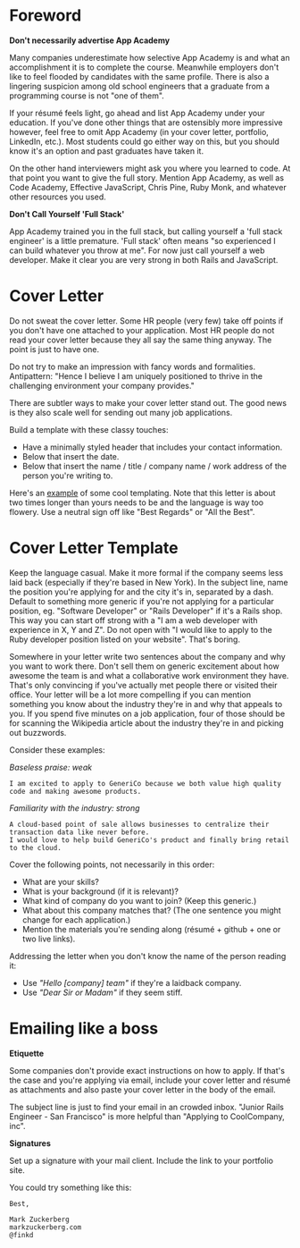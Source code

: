 # Foreword

**Don't necessarily advertise App Academy**

Many companies underestimate how selective App Academy is and what an accomplishment it is to complete the course. Meanwhile employers don't like to feel flooded by candidates with the same profile. There is also a lingering suspicion among old school engineers that a graduate from a programming course is not "one of them".

If your résumé feels light, go ahead and list App Academy under your education. If you've done other things that are ostensibly more impressive however, feel free to omit App Academy (in your cover letter, portfolio, LinkedIn, etc.). Most students could go either way on this, but you should know it's an option and past graduates have taken it.

On the other hand interviewers might ask you where you learned to code. At that point you want to give the full story. Mention App Academy, as well as Code Academy, Effective JavaScript, Chris Pine, Ruby Monk, and whatever other resources you used.

**Don't Call Yourself 'Full Stack'**

App Academy trained you in the full stack, but calling yourself a 'full stack engineer' is a little premature. 'Full stack' often means "so experienced I can build whatever you throw at me". For now just call yourself a web developer. Make it clear you are very strong in both Rails and JavaScript.

# Cover Letter

Do not sweat the cover letter. Some HR people (very few) take off points if you don't have one attached to your application. Most HR people do not read your cover letter because they all say the same thing anyway. The point is just to have one.

Do not try to make an impression with fancy words and formalities. Antipattern: "Hence I believe I am uniquely positioned to thrive in the challenging environment your company provides."

There are subtler ways to make your cover letter stand out. The good news is they also scale well for sending out many job applications.

Build a template with these classy touches:

* Have a minimally styled header that includes your contact information.
* Below that insert the date.
* Below that insert the name / title / company name / work address of the person you're writing to.

Here's an [example][example-cover-letter] of some cool templating. Note that this letter is about two times longer than yours needs to be and the language is way too flowery. Use a neutral sign off like "Best Regards" or "All the Best".

[example-cover-letter]: http://www.eliteresumewriting.com/images/Sales%20Sample%20Cover%20Letter.jpg


# Cover Letter Template

Keep the language casual. Make it more formal if the company seems less laid back (especially if they're based in New York). In the subject line, name the position you're applying for and the city it's in, separated by a dash. Default to something more generic if you're not applying for a particular position, eg. "Software Developer" or "Rails Developer" if it's a Rails shop. This way you can start off strong with a "I am a web developer with experience in X, Y and Z". Do not open with "I would like to apply to the Ruby developer position listed on your website". That's boring.

Somewhere in your letter write two sentences about the company and why you want to work there. Don't sell them on generic excitement about how awesome the team is and what a collaborative work environment they have. That's only convincing if you've actually met people there or visited their office. Your letter will be a lot more compelling if you can mention something you know about the industry they're in and why that appeals to you. If you spend five minutes on a job application, four of those should be for scanning the Wikipedia article about the industry they're in and picking out buzzwords.

Consider these examples:

*Baseless praise: weak*

    I am excited to apply to GeneriCo because we both value high quality code and making awesome products.
    
*Familiarity with the industry: strong*

    A cloud-based point of sale allows businesses to centralize their transaction data like never before.
    I would love to help build GeneriCo's product and finally bring retail to the cloud.

Cover the following points, not necessarily in this order:

* What are your skills?
* What is your background (if it is relevant)?
* What kind of company do you want to join? (Keep this generic.)
* What about this company matches that? (The one sentence you might change for each application.)
* Mention the materials you're sending along (résumé + github + one or two live links).


 Addressing the letter when you don't know the name of the person reading it:
* Use *"Hello [company] team"* if they're a laidback company.
* Use *"Dear Sir or Madam"* if they seem stiff.

# Emailing like a boss

**Etiquette**

Some companies don't provide exact instructions on how to apply. If that's the case and you're applying via email, include your cover letter and résumé as attachments and also paste your cover letter in the body of the email.

The subject line is just to find your email in an crowded inbox. "Junior Rails Engineer - San Francisco" is more helpful than "Applying to CoolCompany, inc".

**Signatures**

Set up a signature with your mail client. Include the link to your portfolio site.

You could try something like this:

    Best,
    
    Mark Zuckerberg
    markzuckerberg.com
    @finkd
